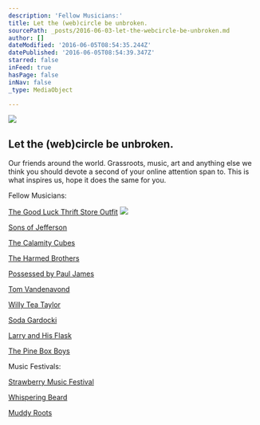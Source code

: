 ```yaml
---
description: 'Fellow Musicians:'
title: Let the (web)circle be unbroken.
sourcePath: _posts/2016-06-03-let-the-webcircle-be-unbroken.md
author: []
dateModified: '2016-06-05T08:54:35.244Z'
datePublished: '2016-06-05T08:54:39.347Z'
starred: false
inFeed: true
hasPage: false
inNav: false
_type: MediaObject

---
```

<article style=""><img src="https://the-grid-user-content.s3-us-west-2.amazonaws.com/ac11dba0-3911-48be-8604-b8045d1cda7d.jpg" /><h1>Let the (web)circle be unbroken.</h1><p>Our friends around the world. Grassroots, music, art and anything else we think you should devote a second of your online attention span to. This is what inspires us, hope it does the same for you.</p></article>

Fellow Musicians:

[The Good Luck Thrift Store Outfit][0]
![](https://the-grid-user-content.s3-us-west-2.amazonaws.com/80af0380-b2a2-4569-8025-6a3a38f4735c.jpg)

[Sons of Jefferson][1]

[The Calamity Cubes][2]

[The Harmed Brothers][3]

[Possessed by Paul James][4]

[Tom Vandenavond][5]

[Willy Tea Taylor][6]

[Soda Gardocki][7]

[Larry and His Flask][8]

[The Pine Box Boys][9]

Music Festivals:

[Strawberry Music Festival][10]

[Whispering Beard][11]

[Muddy Roots][12]

[0]: www.thegoodluckthriftstoreoutfit.com
[1]: https://www.facebook.com/Sons-of-Jefferson-118029741560655/
[2]: https://www.reverbnation.com/thecalamitycubes
[3]: www.theharmedbrothers.com
[4]: www.ppjrecord.com
[5]: www.tomvandenavond.com
[6]: willyteataylor.com
[7]: https://www.reverbnation.com/sodagardocki
[8]: www.larryandhisflask.com
[9]: www.pineboxboys.com
[10]: strawberrymusic.com
[11]: www.whisperingbeard.com
[12]: muddyrootsrecords.com
